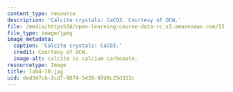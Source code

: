 ```yaml
---
content_type: resource
description: 'Calcite crystals: CaCO3. Courtesy of OCW.'
file: /media/https%3A/open-learning-course-data-rc.s3.amazonaws.com/12-108-structure-of-earth-materials-fall-2004/ded347cb2cd79874543897d9c25d333c_lab4-10.jpg
file_type: image/jpeg
image_metadata:
  caption: 'Calcite crystals: CaCO3.'
  credit: Courtesy of OCW.
  image-alt: calcite is calcium carbonate.
resourcetype: Image
title: lab4-10.jpg
uid: ded347cb-2cd7-9874-5438-97d9c25d333c
---
```

